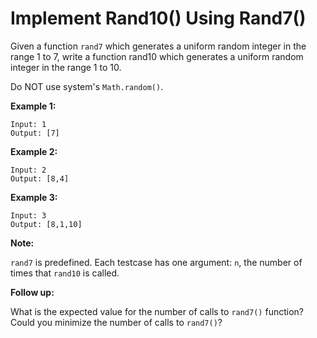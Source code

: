 # Implement Rand10() Using Rand7()

Given a function `rand7` which generates a uniform random integer in the range 1 to 7, write a function rand10 which generates a uniform random integer in the range 1 to 10.

Do NOT use system's `Math.random()`.

__Example 1:__

```
Input: 1
Output: [7]
```

__Example 2:__

```
Input: 2
Output: [8,4]
```

__Example 3:__

```
Input: 3
Output: [8,1,10]
```

__Note:__

`rand7` is predefined.
Each testcase has one argument: `n`, the number of times that `rand10` is called.

__Follow up:__

What is the expected value for the number of calls to `rand7()` function?
Could you minimize the number of calls to `rand7()`?
